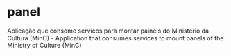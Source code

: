 # panel
Aplicação que consome servicos para montar paineis do Ministério da Cultura (MinC) - Application that consumes services to mount panels of the Ministry of Culture (MinC)
